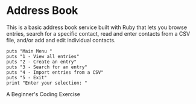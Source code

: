# Address Book

This is a basic address book service built with Ruby that lets you browse entries, search for a specific contact, read and enter contacts from a CSV file, and/or add and edit individual contacts.

````
puts "Main Menu "
puts "1 - View all entries"
puts "2 - Create an entry"
puts "3 - Search for an entry"
puts "4 - Import entries from a CSV"
puts "5 - Exit"
print "Enter your selection: "
````

A Beginner's Coding Exercise
